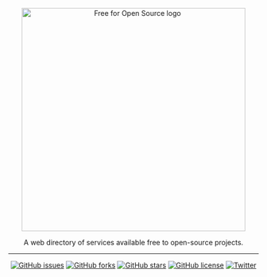 <p align="center">
  <img src="https://patrickobriain.github.io/freeforopensource/assets/logo/main-green.svg" alt="Free for Open Source logo" width="450" />
  </p>
  
 <p align="center">A web directory of services available free to open-source projects.</p>
</p>

___

<p align="center">
  <a href="https://github.com/patrickobriain/freeforopensource/issues"><img alt="GitHub issues" src="https://img.shields.io/github/issues/patrickobriain/freeforopensource"></a>
  <a href="https://github.com/patrickobriain/freeforopensource/network"><img alt="GitHub forks" src="https://img.shields.io/github/forks/patrickobriain/freeforopensource"></a>
  <a href="https://github.com/patrickobriain/freeforopensource/stargazers"><img alt="GitHub stars" src="https://img.shields.io/github/stars/patrickobriain/freeforopensource"></a>
  <a href="https://github.com/patrickobriain/freeforopensource/blob/main/LICENSE"><img alt="GitHub license" src="https://img.shields.io/github/license/patrickobriain/freeforopensource"></a>
  <a href="https://twitter.com/intent/tweet?text=Wow:&url=https%3A%2F%2Fgithub.com%2Fpatrickobriain%2Ffreeforopensource"><img alt="Twitter" src="https://img.shields.io/twitter/url?style=social&url=https%3A%2F%2Fgithub.com%2Fpatrickobriain%2Ffreeforopensource"></a>
